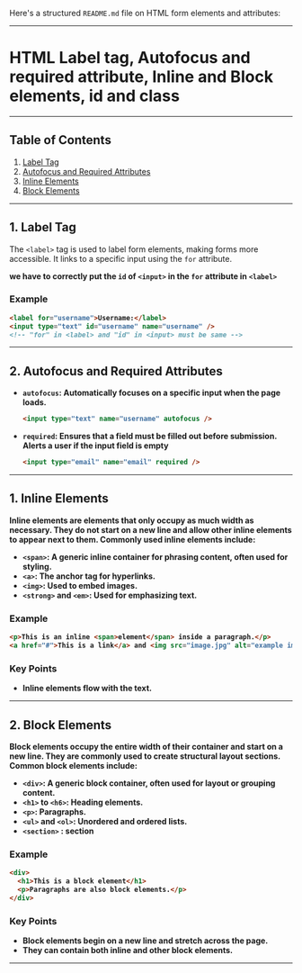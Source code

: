 Here's a structured `README.md` file on HTML form elements and attributes:

---

# HTML Label tag, Autofocus and required attribute, Inline and Block elements, id and class
---

## Table of Contents

1. [Label Tag](#label-tag)
2. [Autofocus and Required Attributes](#autofocus-and-required-attributes)
3. [Inline Elements](#inline-elements)
4. [Block Elements](#block-elements)

---
## 1. Label Tag

The `<label>` tag is used to label form elements, making forms more accessible. It links to a specific input using the `for` attribute.

<b>we have to correctly put the `id` of `<input>` in the `for` attribute in `<label>`


### Example

```html
<label for="username">Username:</label>
<input type="text" id="username" name="username" />
<!-- "for" in <label> and "id" in <input> must be same -->
```

---

## 2. Autofocus and Required Attributes

- **`autofocus`**: Automatically focuses on a specific input when the page loads.

  ```html
  <input type="text" name="username" autofocus />
  ```

- **`required`**: Ensures that a field must be filled out before submission.
<b>Alerts a user if the input field is empty<b>
  ```html
  <input type="email" name="email" required />
  ```

---
## 1. Inline Elements

Inline elements are elements that only occupy as much width as necessary. They do not start on a new line and allow other inline elements to appear next to them. Commonly used inline elements include:

- `<span>`: A generic inline container for phrasing content, often used for styling.
- `<a>`: The anchor tag for hyperlinks.
- `<img>`: Used to embed images.
- `<strong>` and `<em>`: Used for emphasizing text.

### Example
```html
<p>This is an inline <span>element</span> inside a paragraph.</p>
<a href="#">This is a link</a> and <img src="image.jpg" alt="example image">.
```

### Key Points
- Inline elements flow with the text.
---
## 2. Block Elements
Block elements occupy the entire width of their container and start on a new line. They are commonly used to create structural layout sections. Common block elements include:

- `<div>`: A generic block container, often used for layout or grouping content.
- `<h1>` to `<h6>`: Heading elements.
- `<p>`: Paragraphs.
- `<ul>` and `<ol>`: Unordered and ordered lists.
- `<section>` : section 
### Example

```html
<div>
  <h1>This is a block element</h1>
  <p>Paragraphs are also block elements.</p>
</div>
```

### Key Points
- Block elements begin on a new line and stretch across the page.
- They can contain both inline and other block elements.

---